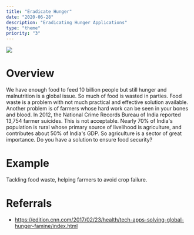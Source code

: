 ```yaml
---
title: "Eradicate Hunger"
date: "2020-06-28"
description: "Eradicating Hunger Applications"
type: "theme"
priority: "3"
---
```


![](https://foreignpolicy.com/wp-content/themes/foreign-policy-2017/features/assets/images/starving-for-answers/art_opener-crop.jpg)

# **Overview**

We have enough food to feed 10 billion people but still hunger and malnutrition is a global issue. So much of food is wasted in parties. Food waste is a problem with not much practical and effective solution available. Another problem is of farmers whose hard work can be seen in your bones and blood. In 2012, the National Crime Records Bureau of India reported 13,754 farmer suicides. This is not acceptable. Nearly 70% of India's population is rural whose primary source of livelihood is agriculture, and contributes about 50% of India's GDP. So agriculture is a sector of great importance. Do you have a solution to ensure food security?

# **Example**

Tackling food waste, helping farmers to avoid crop failure.

# **Referrals**

- https://edition.cnn.com/2017/02/23/health/tech-apps-solving-global-hunger-famine/index.html